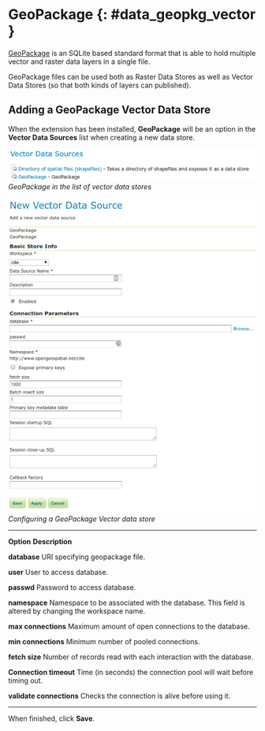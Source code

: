 # GeoPackage {: #data_geopkg_vector }

[GeoPackage](http://www.opengeospatial.org/projects/groups/geopackageswg/) is an SQLite based standard format that is able to hold multiple vector and raster data layers in a single file.

GeoPackage files can be used both as Raster Data Stores as well as Vector Data Stores (so that both kinds of layers can published).

## Adding a GeoPackage Vector Data Store

When the extension has been installed, **GeoPackage** will be an option in the **Vector Data Sources** list when creating a new data store.

![](images/geopackagecreate.png)
*GeoPackage in the list of vector data stores*

![](images/geopackageconfigure.png)
*Configuring a GeoPackage Vector data store*

  -------------------------- -----------------------------------------------------------------------------------------------------
  **Option**                 **Description**

  **database**               URI specifying geopackage file.

  **user**                   User to access database.

  **passwd**                 Password to access database.

  **namespace**              Namespace to be associated with the database. This field is altered by changing the workspace name.

  **max connections**        Maximum amount of open connections to the database.

  **min connections**        Minimum number of pooled connections.

  **fetch size**             Number of records read with each interaction with the database.

  **Connection timeout**     Time (in seconds) the connection pool will wait before timing out.

  **validate connections**   Checks the connection is alive before using it.
  -------------------------- -----------------------------------------------------------------------------------------------------

When finished, click **Save**.
